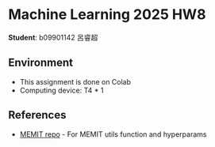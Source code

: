 # Machine Learning 2025 HW8

**Student**: b09901142 呂睿超

## Environment
* This assignment is done on Colab
* Computing device: T4 * 1
  

## References
* [MEMIT repo](https://github.com/kmeng01/memit/tree/main) - For MEMIT utils function and hyperparams

